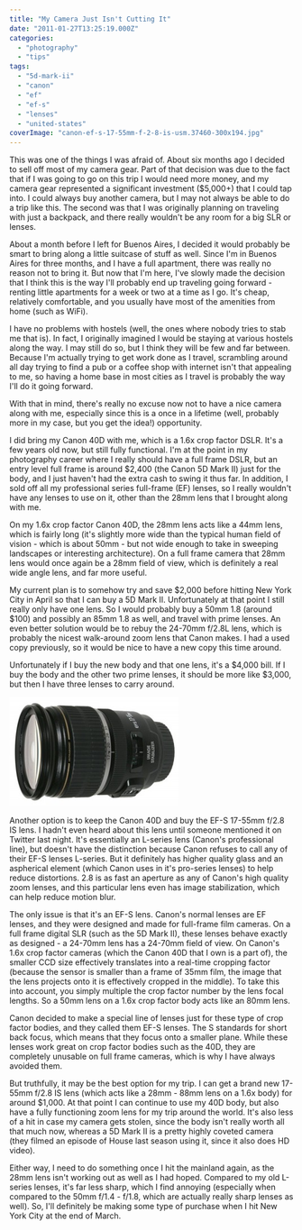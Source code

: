 ```yaml
---
title: "My Camera Just Isn't Cutting It"
date: "2011-01-27T13:25:19.000Z"
categories: 
  - "photography"
  - "tips"
tags: 
  - "5d-mark-ii"
  - "canon"
  - "ef"
  - "ef-s"
  - "lenses"
  - "united-states"
coverImage: "canon-ef-s-17-55mm-f-2-8-is-usm.37460-300x194.jpg"
---
```


This was one of the things I was afraid of. About six months ago I decided to sell off most of my camera gear. Part of that decision was due to the fact that if I was going to go on this trip I would need more money, and my camera gear represented a significant investment ($5,000+) that I could tap into. I could always buy another camera, but I may not always be able to do a trip like this. The second was that I was originally planning on traveling with just a backpack, and there really wouldn't be any room for a big SLR or lenses.

About a month before I left for Buenos Aires, I decided it would probably be smart to bring along a little suitcase of stuff as well. Since I'm in Buenos Aires for three months, and I have a full apartment, there was really no reason not to bring it. But now that I'm here, I've slowly made the decision that I think this is the way I'll probably end up traveling going forward - renting little apartments for a week or two at a time as I go. It's cheap, relatively comfortable, and you usually have most of the amenities from home (such as WiFi).

I have no problems with hostels (well, the ones where nobody tries to stab me that is). In fact, I originally imagined I would be staying at various hostels along the way. I may still do so, but I think they will be few and far between. Because I'm actually trying to get work done as I travel, scrambling around all day trying to find a pub or a coffee shop with internet isn't that appealing to me, so having a home base in most cities as I travel is probably the way I'll do it going forward.

With that in mind, there's really no excuse now not to have a nice camera along with me, especially since this is a once in a lifetime (well, probably more in my case, but you get the idea!) opportunity.

I did bring my Canon 40D with me, which is a 1.6x crop factor DSLR. It's a few years old now, but still fully functional. I'm at the point in my photography career where I really should have a full frame DSLR, but an entry level full frame is around $2,400 (the Canon 5D Mark II) just for the body, and I just haven't had the extra cash to swing it thus far. In addition, I sold off all my professional series full-frame (EF) lenses, so I really wouldn't have any lenses to use on it, other than the 28mm lens that I brought along with me.

On my 1.6x crop factor Canon 40D, the 28mm lens acts like a 44mm lens, which is fairly long (it's slightly more wide than the typical human field of vision - which is about 50mm - but not wide enough to take in sweeping landscapes or interesting architecture). On a full frame camera that 28mm lens would once again be a 28mm field of view, which is definitely a real wide angle lens, and far more useful.

My current plan is to somehow try and save $2,000 before hitting New York City in April so that I can buy a 5D Mark II. Unfortunately at that point I still really only have one lens. So I would probably buy a 50mm 1.8 (around $100) and possibly an 85mm 1.8 as well, and travel with prime lenses. An even better solution would be to rebuy the 24-70mm f/2.8L lens, which is probably the nicest walk-around zoom lens that Canon makes. I had a used copy previously, so it would be nice to have a new copy this time around.

Unfortunately if I buy the new body and that one lens, it's a $4,000 bill. If I buy the body and the other two prime lenses, it should be more like $3,000, but then I have three lenses to carry around.

[![](images/canon-ef-s-17-55mm-f-2-8-is-usm.37460-300x194.jpg "Canon")](http://www.migratorynerd.com/wordpress/wp-content/uploads/2011/01/canon-ef-s-17-55mm-f-2-8-is-usm.37460.jpg)

Another option is to keep the Canon 40D and buy the EF-S 17-55mm f/2.8 IS lens. I hadn't even heard about this lens until someone mentioned it on Twitter last night. It's essentially an L-series lens (Canon's professional line), but doesn't have the distinction because Canon refuses to call any of their EF-S lenses L-series. But it definitely has higher quality glass and an aspherical element (which Canon uses in it's pro-series lenses) to help reduce distortions. 2.8 is as fast an aperture as any of Canon's high quality zoom lenses, and this particular lens even has image stabilization, which can help reduce motion blur.

The only issue is that it's an EF-S lens. Canon's normal lenses are EF lenses, and they were designed and made for full-frame film cameras. On a full frame digital SLR (such as the 5D Mark II), these lenses behave exactly as designed - a 24-70mm lens has a 24-70mm field of view. On Canon's 1.6x crop factor cameras (which the Canon 40D that I own is a part of), the smaller CCD size effectively translates into a real-time cropping factor (because the sensor is smaller than a frame of 35mm film, the image that the lens projects onto it is effectively cropped in the middle). To take this into account, you simply multiple the crop factor number by the lens focal lengths. So a 50mm lens on a 1.6x crop factor body acts like an 80mm lens.

Canon decided to make a special line of lenses just for these type of crop factor bodies, and they called them EF-S lenses. The S standards for short back focus, which means that they focus onto a smaller plane. While these lenses work great on crop factor bodies such as the 40D, they are completely unusable on full frame cameras, which is why I have always avoided them.

But truthfully, it may be the best option for my trip. I can get a brand new 17-55mm f/2.8 IS lens (which acts like a 28mm - 88mm lens on a 1.6x body) for around $1,000. At that point I can continue to use my 40D body, but also have a fully functioning zoom lens for my trip around the world. It's also less of a hit in case my camera gets stolen, since the body isn't really worth all that much now, whereas a 5D Mark II is a pretty highly coveted camera (they filmed an episode of House last season using it, since it also does HD video).

Either way, I need to do something once I hit the mainland again, as the 28mm lens isn't working out as well as I had hoped. Compared to my old L-series lenses, it's far less sharp, which I find annoying (especially when compared to the 50mm f/1.4 - f/1.8, which are actually really sharp lenses as well). So, I'll definitely be making some type of purchase when I hit New York City at the end of March.
